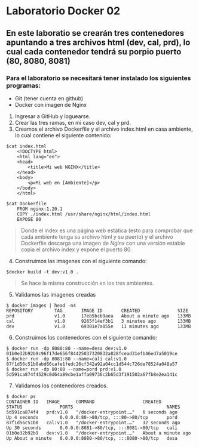 # Laboratorio Docker 02
## En este laboratio se crearán tres contenedores apuntando a tres archivos html (dev, cal, prd), lo cual cada contenedor tendrá su porpio puerto (80, 8080, 8081)

### Para el laboratorio se necesitará tener instalado los siguientes programas:
* Git (tener cuenta en github)
* Docker con imagen de Nginx
1. Ingresar a GitHub y loguearse.
2. Crear las tres ramas, en mi caso dev, cal y prd.
3. Creamos el archivo Dockerfile y el archivo index.html en casa ambiente, lo cual contiene el siguiente contenido:
~~~
$cat index.html
    <!DOCTYPE html>
    <html lang="en">
    <head>
        <title>Mi web NGINX</title>
    </head>
    <body>
        <p>Mi web en [Ambiente]</p>
    </body>
    </html>

$cat Dockerfile
    FROM nginx:1.20.1
    COPY ./index.html /usr/share/nginx/html/index.html
    EXPOSE 80
~~~
>Donde el index es una página web estática (esto para comprobar que cada ambiente tenga su archivo html y su puerto) y el archivo Dockerfile descarga una imagen de *Nginx* con una versión estable copia el archivo index y expone el puerto 80.
4. Construimos las imagenes con el siguiente comando:
~~~
$docker build -t dev:v1.0 .
~~~
>Se hace la misma construcción en los tres ambientes.
5. Validamos las imagenes creadas
~~~
$ docker images | head -n4
REPOSITORY        TAG       IMAGE ID       CREATED              SIZE
prd               v1.0      17eb5bcb9aea   About a minute ago   133MB
cal               v1.0      9265f14ef3b1   3 minutes ago        133MB
dev               v1.0      69301e7a055e   11 minutes ago       133MB
~~~
6. Construimos los contenedores con el siguiente comando:
~~~
$ docker run -dp 8080:80 --name=desa dev:v1.0
01b0e32b92b9c96f17de656f84425037320832a828fcead31efb46ed7a5019ce
$ docker run -dp 8081:80 --name=cali cal:v1.0
87f1d56c51b0abd66cafe1fedc26cf342a92a04cc1d544c726de78524a048a57
$ docker run -dp 80:80 --name=pord prd:v1.0
5d591ca874f4529c0d64a89cbe1affa09736c2b65d3f191502a67fb8e2ea141c
~~~
7. Validamos los contenedores creados.
~~~
$ docker ps
CONTAINER ID   IMAGE      COMMAND                  CREATED              STATUS              PORTS                                   NAMES
5d591ca874f4   prd:v1.0   "/docker-entrypoint.…"   6 seconds ago        Up 4 seconds        0.0.0.0:80->80/tcp, :::80->80/tcp       pord
87f1d56c51b0   cal:v1.0   "/docker-entrypoint.…"   32 seconds ago       Up 30 seconds       0.0.0.0:8081->80/tcp, :::8081->80/tcp   cali
01b0e32b92b9   dev:v1.0   "/docker-entrypoint.…"   About a minute ago   Up About a minute   0.0.0.0:8080->80/tcp, :::8080->80/tcp   desa
~~~
